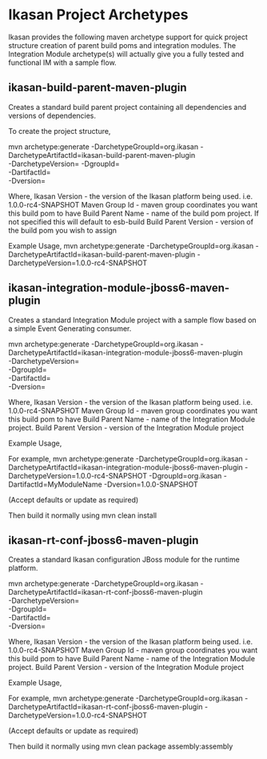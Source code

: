 Ikasan Project Archetypes
=========================
Ikasan provides the following maven archetype support for quick project structure creation of parent build poms and integration modules.
The Integration Module archetype(s) will actually give you a fully tested and functional IM with a sample flow.

ikasan-build-parent-maven-plugin
--------------------------------
Creates a standard build parent project containing all dependencies and versions of dependencies.

To create the project structure,

mvn archetype:generate -DarchetypeGroupId=org.ikasan -DarchetypeArtifactId=ikasan-build-parent-maven-plugin \
-DarchetypeVersion=<Ikasan Version>
-DgroupId=<Maven Group Id> \
-DartifactId=<Build Parent Name> \
-Dversion=<Build Parent Version>

Where,
 Ikasan Version       - the version of the Ikasan platform being used. i.e. 1.0.0-rc4-SNAPSHOT
 Maven Group Id       - maven group coordinates you want this build pom to have
 Build Parent Name    - name of the build pom project. If not specified this will default to esb-build
 Build Parent Version - version of the build pom you wish to assign
 
Example Usage,
mvn archetype:generate -DarchetypeGroupId=org.ikasan -DarchetypeArtifactId=ikasan-build-parent-maven-plugin -DarchetypeVersion=1.0.0-rc4-SNAPSHOT

ikasan-integration-module-jboss6-maven-plugin
---------------------------------------------
Creates a standard Integration Module project with a sample flow based on a simple Event Generating consumer.

mvn archetype:generate -DarchetypeGroupId=org.ikasan -DarchetypeArtifactId=ikasan-integration-module-jboss6-maven-plugin \
-DarchetypeVersion=<Ikasan Version> \
-DgroupId=<Maven Group Id> \
-DartifactId=<Module Name> \
-Dversion=<Module Version>

Where,
 Ikasan Version       - the version of the Ikasan platform being used. i.e. 1.0.0-rc4-SNAPSHOT
 Maven Group Id       - maven group coordinates you want this build pom to have
 Build Parent Name    - name of the Integration Module project.
 Build Parent Version - version of the Integration Module project
 
Example Usage,

For example,
mvn archetype:generate -DarchetypeGroupId=org.ikasan -DarchetypeArtifactId=ikasan-integration-module-jboss6-maven-plugin -DarchetypeVersion=1.0.0-rc4-SNAPSHOT -DgroupId=org.ikasan -DartifactId=MyModuleName -Dversion=1.0.0-SNAPSHOT 

(Accept defaults or update as required)

Then build it normally using mvn clean install


ikasan-rt-conf-jboss6-maven-plugin
---------------------------------------------
Creates a standard Ikasan configuration JBoss module for the runtime platform.

mvn archetype:generate -DarchetypeGroupId=org.ikasan -DarchetypeArtifactId=ikasan-rt-conf-jboss6-maven-plugin \
-DarchetypeVersion=<Ikasan Version> \
-DgroupId=<Maven Group Id> \
-DartifactId=<Module Name> \
-Dversion=<Module Version>

Where,
 Ikasan Version       - the version of the Ikasan platform being used. i.e. 1.0.0-rc4-SNAPSHOT
 Maven Group Id       - maven group coordinates you want this build pom to have
 Build Parent Name    - name of the Integration Module project.
 Build Parent Version - version of the Integration Module project

Example Usage,

For example,
mvn archetype:generate -DarchetypeGroupId=org.ikasan -DarchetypeArtifactId=ikasan-rt-conf-jboss6-maven-plugin -DarchetypeVersion=1.0.0-rc4-SNAPSHOT

(Accept defaults or update as required)

Then build it normally using mvn clean package assembly:assembly